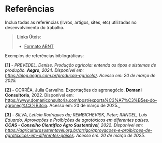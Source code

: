 # Referências

Inclua todas as referências (livros, artigos, sites, etc) utilizadas no desenvolvimento do trabalho.

> **Links Úteis**:
> - [Formato ABNT](https://www.normastecnicas.com/referencias/)

Exemplos de referências bibliográficas:

**[1]** - _PREVEDEL, Denise. Produção agrícola: entenda os tipos e sistemas de produção. **Aegro**, 2024. Disponível em: <https://blog.aegro.com.br/producao-agricola/>. Acesso em: 20 de março de 2025._

**[2]** - CORRÊA, Julia Carvalho. Exportações do agronegócio. **Domani Consultoria**, 2022. Disponível em: <https://www.domaniconsultoria.com/post/exporta%C3%A7%C3%B5es-do-agroneg%C3%B3cio>. Acesso em: 20 de março de 2025._

**[3]** - _SILVA, Letícia Rodrigues da; REMBICHEVISK, Peter; RANGEL, Luis Eduardo. Aprovações e Proibições de agrotóxicos em diferentes países. **CCAS - Conselho Científico Agro Sustentável**, 2022. Disponível em: <https://agriculturasustentavel.org.br/artigo/aprovacoes-e-proibicoes-de-agrotoxicos-em-diferentes-paises>. Acesso em: 20 de março de 2025._
